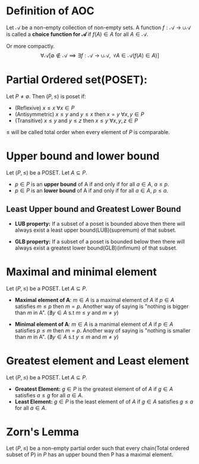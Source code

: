 # Definition of AOC
Let $\mathcal{A}$ be a non-empty collection of non-empty sets. A function $f : \mathcal{A}\rightarrow \cup\mathcal{A}$ is called a **choice function for $\mathcal{A}$** if $f(A) \in A$ for all $A \in \mathcal{A}$.

Or more compactly.
$$\forall \mathcal{A} [\emptyset \notin \mathcal{A} \implies \exists f : \mathcal{A} \rightarrow \cup \mathcal{A},\text{ } \forall A \in \mathcal{A} (f(A)\in A) ]$$

# Partial Ordered set(POSET):
Let  $P\neq \emptyset$. Then $(P, \le)$ is poset if:
* (Reflexive) $x\le x$ $\forall x \in P$
* (Antisymmetric) $x\le y$ and $y \le x$ then $x=y$  $\forall x,y \in P$
* (Transitive) $x\le y$ and $y \le z$ then $x\le y$  $\forall x,y,z \in P$

$\le$ will be called total order when every element of $P$ is comparable.

# Upper bound and lower bound
Let $(P, \le)$ be a POSET. Let $A \subseteq P$.
* $p\in P$ is an **upper bound** of A if and only if for all $a \in A$, $a\le p$.
* $p\in P$ is an **lower bound** of A if and only if for all $a \in A$, $p\le a$.

## Least Upper bound and Greatest Lower Bound

* **LUB property:** If a subset of a poset is bounded above then there will always exist a least upper bound(LUB)(supremum) of that subset.

* **GLB property:** If a subset of a poset is bounded below then there will always exist a greatest lower bound(GLB)(infimum) of that subset.

# Maximal and minimal element
Let $(P, \le)$ be a POSET. Let $A \subseteq P$.
* **Maximal element of A**: $m \in A$ is a maximal element of $A$ if $p\in A$ satisfies $m\le p$ then $m=p$. Another way of saying is "nothing is bigger than $m$ in A". ($\nexists y \in A$ s.t $m\le y$ and $m \neq y$)

* **Minimal element of A**: $m \in A$ is a manimal element of $A$ if $p\in A$ satisfies $p\le m$ then $m=p$. Another way of saying is "nothing is smaller than $m$ in A". ($\nexists y \in A$ s.t $y\le m$ and $m \neq y$)

# Greatest element and Least element
Let $(P, \le)$ be a POSET. Let $A \subseteq P$.

* **Greatest Element:**  $g \in P$ is the greatest element of of $A$ if  $g \in A$ satisfies $a \le g$ for all $a \in A$. 
* **Least Element:**  $g \in P$ is the least element of of $A$ if  $g \in A$ satisfies $g \le a$ for all $a \in A$. 


# Zorn's Lemma
Let $(P, \le)$ be a non-empty partial order such that every chain(Total ordered subset of P)
in $P$ has an upper bound then P has a maximal element.

